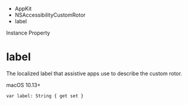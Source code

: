 

- AppKit
- NSAccessibilityCustomRotor
-  label 

Instance Property

# label

The localized label that assistive apps use to describe the custom rotor.

macOS 10.13+

``` source
var label: String { get set }
```

